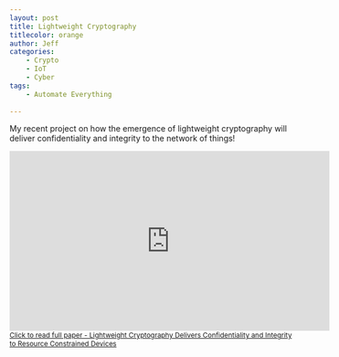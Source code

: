 ```yaml
---
layout: post
title: Lightweight Cryptography
titlecolor: orange
author: Jeff
categories:
    - Crypto
    - IoT
    - Cyber
tags:
    - Automate Everything
    
---
```


My recent project on how the emergence of lightweight cryptography  will deliver confidentiality and integrity to the network of things!

<!--more-->

<div class="drac-text-center">
  <iframe width="560" height="315" src="https://www.youtube.com/embed/Kp1ogr5iEYY" title="YouTube video player" frameborder="0" allow="accelerometer; autoplay; clipboard-write; encrypted-media; gyroscope; picture-in-picture" allowfullscreen></iframe>
</div>
<div class="drac-text-center">
     <a style="font-size: calc(10px + .2vw)" href="https://github.com/ursaMaj0r/cyber-research-projects/blob/main/LightweightCrypto/Lightweight%20Cryptography%20Delivers%20Confidentiality%20and%20Integrity%20to%20Resource%20Constrained%20Devices%20FINAL.pdf">Click to read full paper - Lightweight Cryptography Delivers Confidentiality and Integrity to Resource Constrained Devices</a>
</div>

